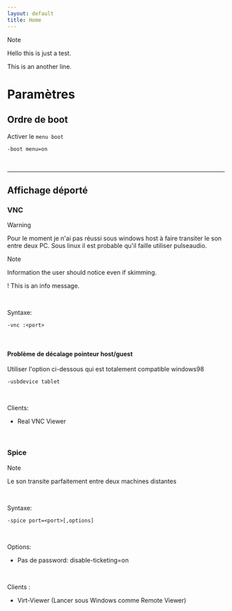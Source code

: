 ```yaml
---
layout: default
title: Home
---
```



<div class="admonition note" style="font-color=red;">
  <p class="admonition-title">Note</p>
  <p>Hello this is just a test.</p>
  <p>This is an another line.</p>
</div>


# Paramètres
## Ordre de boot
Activer le `menu boot`
```bash
-boot menu=on
```

<br>
<hr>

## Affichage déporté
### VNC

> [!WARNING]
> Pour le moment je n'ai pas réussi sous windows host à faire transiter le son entre deux PC. Sous linux il est probable qu'il faille utiliser pulseaudio.


> [!NOTE]
> Information the user should notice even if skimming.

! This is an info message.


<br>

Syntaxe:
```
-vnc :<port>
```

<br>

#### Problème de décalage pointeur host/guest
Utiliser l'option ci-dessous qui est totalement compatible windows98
```
-usbdevice tablet 
```

<br>

Clients:
- Real VNC Viewer


<br>

### Spice

> [!NOTE]
>Le son transite parfaitement entre deux machines distantes

<br>

Syntaxe:
```
-spice port=<port>[,options]
```

<br>

Options:
- Pas de password: disable-ticketing=on

<br>

Clients : 
- Virt-Viewer (Lancer sous Windows comme Remote Viewer)
